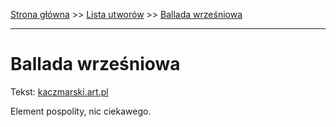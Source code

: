 [Strona główna](../index.md) >> [Lista utworów](../list.md) >> [Ballada wrześniowa](68.md)

---

# Ballada wrześniowa

Tekst: [kaczmarski.art.pl](https://www.kaczmarski.art.pl/tworczosc/wiersze/ballada-wrzesniowa/)

Element pospolity, nic ciekawego.